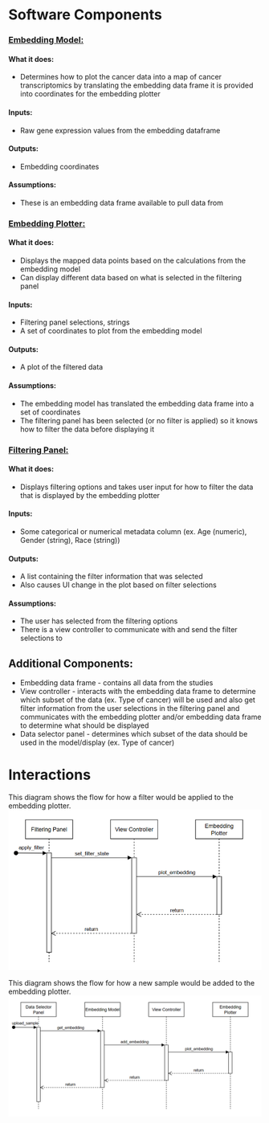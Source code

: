 # Software Components

### <ins>**Embedding Model:**</ins>
#### **What it does:**
* Determines how to plot the cancer data into a map of cancer transcriptomics by translating the embedding data frame it is provided into coordinates for the embedding plotter
#### **Inputs:**
* Raw gene expression values from the embedding dataframe
#### **Outputs:**
* Embedding coordinates
#### **Assumptions:**
* These is an embedding data frame available to pull data from
  
### <ins>**Embedding Plotter:**</ins>
#### **What it does:**
* Displays the mapped data points based on the calculations from the embedding model
* Can display different data based on what is selected in the filtering panel
#### **Inputs:**
* Filtering panel selections, strings
* A set of coordinates to plot from the embedding model
#### **Outputs:**
* A plot of the filtered data
#### **Assumptions:**
* The embedding model has translated the embedding data frame into a set of coordinates
* The filtering panel has been selected (or no filter is applied) so it knows how to filter the data before displaying it

### <ins>**Filtering Panel:**</ins>
#### **What it does:**
* Displays filtering options and takes user input for how to filter the data that is displayed by the embedding plotter
#### **Inputs:**
* Some categorical or numerical metadata column (ex. Age (numeric), Gender (string), Race (string))
#### **Outputs:**
* A list containing the filter information that was selected
* Also causes UI change in the plot based on filter selections
#### **Assumptions:**
* The user has selected from the filtering options
* There is a view controller to communicate with and send the filter selections to

## **Additional Components:**
* Embedding data frame - contains all data from the studies
* View controller - interacts with the embedding data frame to determine which subset of the data (ex. Type of cancer) will be used and also get filter information from the user selections in the filtering panel and communicates with the embedding plotter and/or embedding data frame to determine what should be displayed
* Data selector panel - determines which subset of the data should be used in the model/display (ex. Type of cancer)

# Interactions
This diagram shows the flow for how a filter would be applied to the embedding plotter.
![Applying filter sequence diagram](./assets/filter-flow.png  "Filter sequence diagram")

This diagram shows the flow for how a new sample would be added to the embedding plotter. 
![Uploading sample sequence diagram](./assets/upload-flow.png  "Upload sequence diagram")
